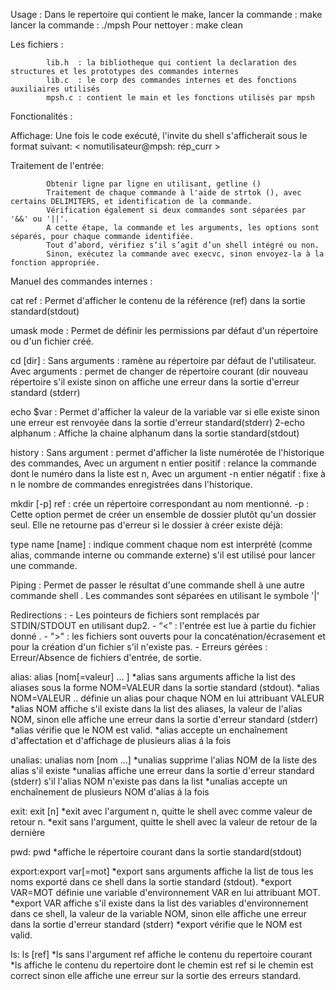 Usage :
            Dans le repertoire qui contient le make, lancer la commande : make
            lancer la commande : ./mpsh
            Pour nettoyer : make clean

Les fichiers :

            lib.h  : la bibliotheque qui contient la declaration des structures et les prototypes des commandes internes
            lib.c  : le corp des commandes internes et des fonctions auxiliaires utilisés
            mpsh.c : contient le main et les fonctions utilisés par mpsh
            
Fonctionalités :

Affichage:
            Une fois le code exécuté, l'invite du shell s'afficherait sous le format suivant: < nomutilisateur@mpsh: rép_curr >

Traitement de l'entrée:

            Obtenir ligne par ligne en utilisant, getline ()
            Traitement de chaque commande à l'aide de strtok (), avec certains DELIMITERS, et identification de la commande.
            Vérification également si deux commandes sont séparées par '&&' ou '||'. 
            A cette étape, la commande et les arguments, les options sont séparés, pour chaque commande identifiée.
            Tout d’abord, vérifiez s’il s’agit d’un shell intégré ou non.
            Sinon, exécutez la commande avec execvc, sinon envoyez-la à la fonction appropriée.

Manuel des commandes internes :

cat ref : Permet d'afficher le contenu de la référence (ref) dans la sortie standard(stdout)

umask mode : Permet de définir les permissions par défaut d'un répertoire ou d'un fichier créé.

cd [dir] : Sans arguments :  ramène au répertoire par défaut de l'utilisateur.
           Avec arguments :  permet de changer de répertoire courant (dir nouveau répertoire s'il existe sinon on affiche une erreur
           					 dans la sortie d'erreur standard (stderr)

echo $var : Permet d'afficher la valeur de la variable var si elle existe sinon une erreur est renvoyée dans la sortie d'erreur standard(stderr)
             2-echo alphanum : Affiche la chaine alphanum dans la sortie standard(stdout)


history : Sans argument : permet d'afficher la liste numérotée de l'historique des commandes,
		  Avec un argument n entier positif  : relance la commande dont le numéro dans la liste est n,
          Avec un argument -n entier négatif : fixe à n le nombre de commandes enregistrées dans l'historique.

mkdir [-p] ref : crée un répertoire correspondant au nom mentionné.
                 -p : Cette option permet de créer un ensemble de dossier plutôt qu'un dossier seul. Elle ne retourne pas d'erreur si le dossier à créer existe déjà:


type name [name] : indique comment chaque nom est interprété (comme alias, commande interne ou commande externe) s'il est utilisé pour lancer 	 
				   une commande.


Piping : Permet de passer le résultat d'une commande shell à une autre commande shell . Les commandes sont séparées en utilisant le symbole '|'

Redirections : - Les pointeurs de fichiers sont remplacés par STDIN/STDOUT en utilisant dup2.
               - “<” :  l'entrée est lue à partie du fichier donné .
               - ">" : les fichiers sont ouverts pour la concaténation/écrasement et pour la création d'un fichier s'il n'existe pas. 
               - Erreurs gérées : Erreur/Absence  de fichiers d'entrée, de sortie.




alias: alias [nom[=valeur] ... ]
	*alias sans arguments affiche la list des aliases sous la forme 
	NOM=VALEUR dans la sortie standard (stdout).
	*alias NOM=VALEUR .. définie un alias pour chaque NOM en lui attribuant VALEUR
	*alias NOM affiche s'il existe dans la list des aliases, la valeur de l'alias NOM, 	sinon elle affiche une erreur dans la sortie d'erreur standard (stderr) 
	*alias vérifie que le NOM est valid.
	*alias accepte un enchaînement d'affectation et d'affichage de plusieurs alias 
	á la fois  

unalias: unalias nom [nom ...]
	*unalias supprime l'alias NOM de la liste des alias s'il existe
	*unalias affiche une erreur dans la sortie d'erreur standard (stderr)
	s'il l'alias NOM n'existe pas dans la list
	*unalias accepte un enchaînement de plusieurs NOM d'alias á la fois 

exit: exit [n]
	*exit avec l'argument n, quitte le shell avec comme valeur de retour n.
	*exit sans l'argument, quitte le shell avec la valeur de retour de la dernière 
	
pwd: pwd
	*affiche le répertoire courant dans la sortie standard(stdout) 

export:export var[=mot]
	*export sans arguments affiche la list de tous les noms exporté dans ce shell dans 	la sortie standard (stdout).
	*export VAR=MOT définie une variable d'environnement VAR en lui attribuant MOT.
	*export VAR affiche s'il existe dans la list des variables d'environnement dans ce  	shell, la valeur de la variable NOM, sinon elle affiche une erreur dans la sortie 	d'erreur standard (stderr) 
	*export vérifie que le NOM est valid.

ls: ls [ref] 
	*ls sans l'argument ref affiche le contenu du repertoire courant
	*ls affiche le contenu du repertoire dont le chemin est ref si le chemin est 		correct sinon elle affiche une erreur sur la sortie des erreurs standard.  
